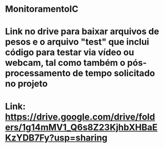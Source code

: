 # MonitoramentoIC
# Link no drive para baixar arquivos de pesos e o arquivo "test" que inclui código para testar via vídeo ou webcam, tal como também o pós-processamento de tempo solicitado no projeto
# Link: https://drive.google.com/drive/folders/1g14mMV1_Q6s8Z23KjhbXHBaEKzYDB7Fy?usp=sharing
